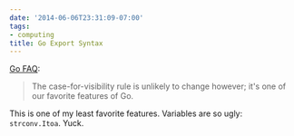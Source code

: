 ```yaml
---
date: '2014-06-06T23:31:09-07:00'
tags:
- computing
title: Go Export Syntax
---
```


[Go FAQ](http://golang.org/doc/faq):

>The case-for-visibility rule is unlikely to change however; it's one of our favorite features of Go.

This is one of my least favorite features. Variables are so ugly: `strconv.Itoa`. Yuck.
